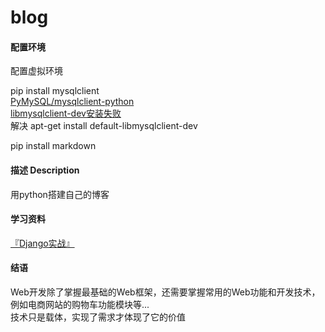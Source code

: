 # blog

#### 配置环境

配置虚拟环境

pip install mysqlclient  
[PyMySQL/mysqlclient-python](https://github.com/PyMySQL/mysqlclient-python)  
[libmysqlclient-dev安装失败](https://otland.net/threads/libmysqlclient-dev-debian-stretch.253851/)  
解决 apt-get install default-libmysqlclient-dev  

pip install markdown

#### 描述 Description
用python搭建自己的博客

#### 学习资料 
[『Django实战』](https://ke.qq.com/course/274447)

#### 结语
Web开发除了掌握最基础的Web框架，还需要掌握常用的Web功能和开发技术，例如电商网站的购物车功能模块等...    
技术只是载体，实现了需求才体现了它的价值  


